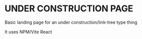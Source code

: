 # UNDER CONSTRUCTION PAGE

Basic landing page for an under construction/link-tree type thing

It uses NPM/Vite React